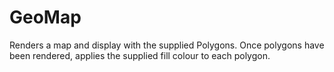 # GeoMap
Renders a map and display with the supplied Polygons. Once polygons have been rendered, applies the supplied fill colour to each polygon.
